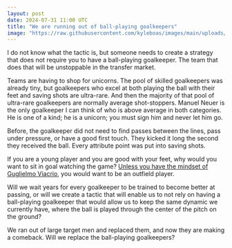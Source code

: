 ```yaml
---
layout: post
date: 2024-07-31 11:00 UTC
title: "We are running out of ball-playing goalkeepers"
image: "https://raw.githubusercontent.com/kyleboas/images/main/uploads/2024/07/27/Image-27Jul2024_16:52:43.png"
---
```


I do not know what the tactic is, but someone needs to create a strategy that does not require you to have a ball-playing goalkeeper. The team that does that will be unstoppable in the transfer market.

<!---more--->

Teams are having to shop for unicorns. The pool of skilled goalkeepers was already tiny, but goalkeepers who excel at both playing the ball with their feet and saving shots are ultra-rare. And then the majority of that pool of ultra-rare goalkeepers are normally average shot-stoppers. Manuel Neuer is the only goalkeeper I can think of who is above average in both categories. He is one of a kind; he is a unicorn; you must sign him and never let him go. 

Before, the goalkeeper did not need to find passes between the lines, pass under pressure, or have a good first touch. They kicked it long the second they received the ball. Every attribute point was put into saving shots.

If you are a young player and you are good with your feet, why would you want to sit in goal watching the game? [Unless you have the mindset of Guglielmo Viacrio](https://tacticsjournal.com/2024/05/03/tottenham-need-to-improvise/), you would want to be an outfield player. 

Will we wait years for every goalkeeper to be trained to become better at passing, or will we create a tactic that will enable us to not rely on having a ball-playing goalkeeper that would allow us to keep the same dynamic we currently have, where the ball is played through the center of the pitch on the ground?

We ran out of large target men and replaced them, and now they are making a comeback. Will we replace the ball-playing goalkeepers?
